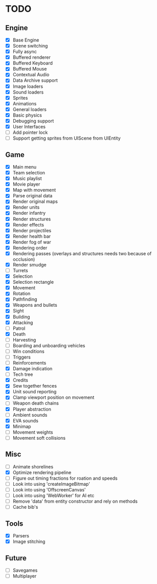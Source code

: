 # TODO

## Engine

- [x] Base Engine
- [x] Scene switching
- [x] Fully async
- [x] Buffered renderer
- [x] Buffered Keyboard
- [x] Buffered Mouse
- [x] Contextual Audio
- [x] Data Archive support
- [x] Image loaders
- [x] Sound loaders
- [x] Sprites
- [x] Animations
- [x] General loaders
- [x] Basic physics
- [x] Debugging support
- [x] User Interfaces
- [ ] Add pointer lock
- [ ] Support getting sprites from UIScene from UIEntity

## Game

- [x] Main menu
- [x] Team selection
- [x] Music playlist
- [x] Movie player
- [x] Map with movement
- [x] Parse original data
- [x] Render original maps
- [x] Render units
- [x] Render infantry
- [x] Render structures
- [x] Render effects
- [x] Render projectiles
- [x] Render health bar
- [x] Render fog of war
- [x] Rendering order
- [x] Rendering passes (overlays and structures needs two because of occlusion)
- [x] Render smudge
- [ ] Turrets
- [x] Selection
- [x] Selection rectangle
- [x] Movement
- [x] Rotation
- [x] Pathfinding
- [x] Weapons and bullets
- [x] Sight
- [x] Building
- [x] Attacking
- [ ] Patrol
- [x] Death
- [ ] Harvesting
- [ ] Boarding and unboarding vehicles
- [ ] Win conditions
- [ ] Triggers
- [ ] Reinforcements
- [x] Damage indication
- [ ] Tech tree
- [x] Credits
- [x] Sew together fences
- [x] Unit sound reporting
- [x] Clamp viewport position on movement
- [ ] Weapon death chains
- [x] Player abstraction
- [ ] Ambient sounds
- [x] EVA sounds
- [x] Minimap
- [ ] Movement weights
- [ ] Movement soft collisions

## Misc

- [ ] Animate shorelines
- [x] Optimize rendering pipeline
- [ ] Figure out timing fractions for roation and speeds
- [ ] Look into using 'createImageBitmap'
- [ ] Look into using 'OffscreenCanvas'
- [ ] Look into using 'WebWorker' for AI etc
- [ ] Remove 'data' from entity constructor and rely on methods
- [ ] Cache bib's

## Tools

- [x] Parsers
- [x] Image stitching

## Future

- [ ] Savegames
- [ ] Multiplayer
